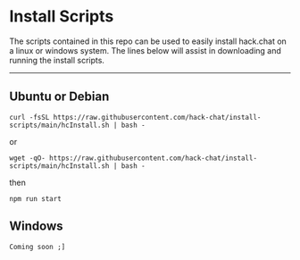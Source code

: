 # Install Scripts

The scripts contained in this repo can be used to easily install hack.chat on a linux or windows system. The lines below will assist in downloading and running the install scripts.

---

## Ubuntu or Debian

```
curl -fsSL https://raw.githubusercontent.com/hack-chat/install-scripts/main/hcInstall.sh | bash -
```

or

```
wget -qO- https://raw.githubusercontent.com/hack-chat/install-scripts/main/hcInstall.sh | bash -
```

then

```
npm run start
```

## Windows

```
Coming soon ;]
```
